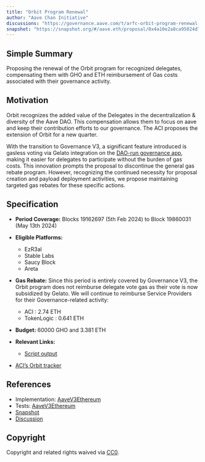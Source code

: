 ```yaml
---
title: "Orbit Program Renewal"
author: "Aave Chan Initiative"
discussions: "https://governance.aave.com/t/arfc-orbit-program-renewal-may-2024/17683"
snapshot: "https://snapshot.org/#/aave.eth/proposal/0x4a10e2a8ca95024d7cf0791aa82ed262c816ff0ee78bc2f3ab3487e70d731361"
---
```


## Simple Summary

Proposing the renewal of the Orbit program for recognized delegates, compensating them with GHO and ETH reimbursement of Gas costs associated with their governance activity.

## Motivation

Orbit recognizes the added value of the Delegates in the decentralization & diversity of the Aave DAO. This compensation allows them to focus on aave and keep their contribution efforts to our governance. The ACI proposes the extension of Orbit for a new quarter.

With the transition to Governance V3, a significant feature introduced is gasless voting via Gelato integration on the [DAO-run governance app](https://vote.onaave.com), making it easier for delegates to participate without the burden of gas costs. This innovation prompts the proposal to discontinue the general gas rebate program. However, recognizing the continued necessity for proposal creation and payload deployment activities, we propose maintaining targeted gas rebates for these specific actions.

## Specification

- **Period Coverage:** Blocks 19162697 (5th Feb 2024) to Block 19860031 (May 13th 2024)
- **Eligible Platforms:**
  - EzR3al
  - Stable Labs
  - Saucy Block
  - Areta
- **Gas Rebate:** Since this period is entirely covered by Governance V3, the Orbit program does not reimburse delegate vote gas as their vote is now subsidized by Gelato. We will continue to reimburse Service Providers for their Governance-related activity:
  - ACI : 2.74 ETH
  - TokenLogic : 0.641 ETH
- **Budget:** 60000 GHO and 3.381 ETH
- **Relevant Links:**

  - [Script output ](https://aavechan.notion.site/Gov-V3-May-2024-Script-Output-af8acc9d53874444b9a576e2329da28a)

- [ACI’s Orbit tracker ](https://apps.aavechan.com/orbit-tracker)

## References

- Implementation: [AaveV3Ethereum](https://github.com/bgd-labs/aave-proposals-v3/blob/main/src/20240513_AaveV3Ethereum_OrbitProgramRenewal/AaveV3Ethereum_OrbitProgramRenewal_20240513.sol)
- Tests: [AaveV3Ethereum](https://github.com/bgd-labs/aave-proposals-v3/blob/main/src/20240513_AaveV3Ethereum_OrbitProgramRenewal/AaveV3Ethereum_OrbitProgramRenewal_20240513.t.sol)
- [Snapshot](https://snapshot.org/#/aave.eth/proposal/0x4a10e2a8ca95024d7cf0791aa82ed262c816ff0ee78bc2f3ab3487e70d731361)
- [Discussion](https://governance.aave.com/t/arfc-orbit-program-renewal-may-2024/17683)

## Copyright

Copyright and related rights waived via [CC0](https://creativecommons.org/publicdomain/zero/1.0/).
